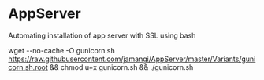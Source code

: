 # AppServer
Automating installation of app server with SSL using bash


wget --no-cache -O gunicorn.sh https://raw.githubusercontent.com/jamangi/AppServer/master/Variants/gunicorn.sh.root && chmod u+x gunicorn.sh && ./gunicorn.sh